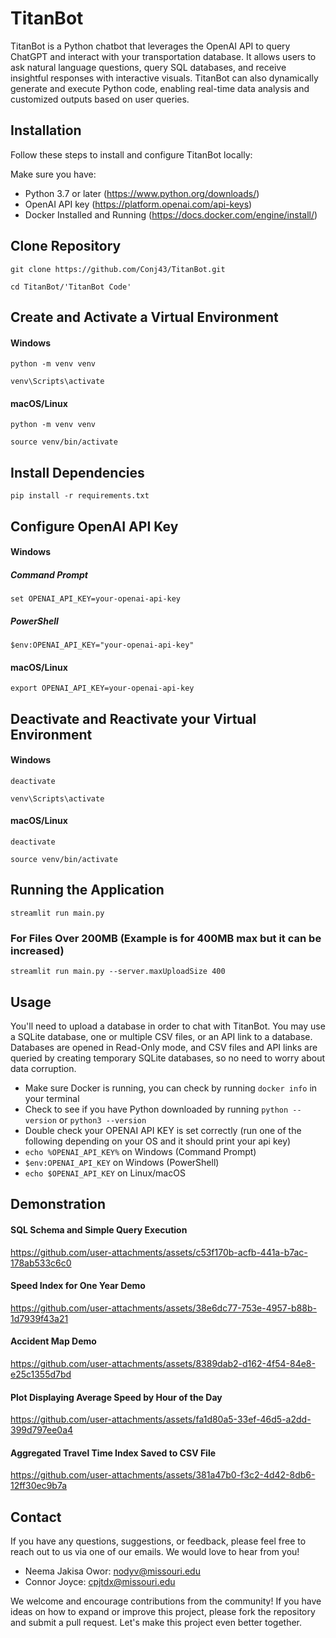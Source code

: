 # TitanBot
TitanBot is a Python chatbot that leverages the OpenAI API to query ChatGPT and interact with your transportation database. It allows users to ask natural language questions, query SQL databases, and receive insightful responses with interactive visuals. TitanBot can also dynamically generate and execute Python code, enabling real-time data analysis and customized outputs based on user queries.

## Installation
Follow these steps to install and configure TitanBot locally:

Make sure you have:
- Python 3.7 or later (https://www.python.org/downloads/)
- OpenAI API key (https://platform.openai.com/api-keys)
- Docker Installed and Running (https://docs.docker.com/engine/install/)


## Clone Repository
```
git clone https://github.com/Conj43/TitanBot.git
```
```
cd TitanBot/'TitanBot Code'
```
## Create and Activate a Virtual Environment

#### Windows
```
python -m venv venv
```
```
venv\Scripts\activate
```
#### macOS/Linux
```
python -m venv venv
```
```
source venv/bin/activate
```

## Install Dependencies
```
pip install -r requirements.txt
```


## Configure OpenAI API Key
#### Windows
##### Command Prompt
```
set OPENAI_API_KEY=your-openai-api-key
```
##### PowerShell
```
$env:OPENAI_API_KEY="your-openai-api-key"
```
#### macOS/Linux
```
export OPENAI_API_KEY=your-openai-api-key
```

## Deactivate and Reactivate your Virtual Environment
#### Windows
```
deactivate
```
```
venv\Scripts\activate
```
#### macOS/Linux
```
deactivate
```
```
source venv/bin/activate
```

## Running the Application
```
streamlit run main.py
```
### For Files Over 200MB (Example is for 400MB max but it can be increased)
```
streamlit run main.py --server.maxUploadSize 400
```

## Usage
You'll need to upload a database in order to chat with TitanBot. You may use a SQLite database, one or multiple CSV files, or an API link to a database.
Databases are opened in Read-Only mode, and CSV files and API links are queried by creating temporary SQLite databases, so no need to worry about data corruption.


- Make sure Docker is running, you can check by running ```docker info``` in your terminal
- Check to see if you have Python downloaded by running ```python --version``` or ```python3 --version```
- Double check your OPENAI API KEY is set correctly (run one of the following depending on your OS and it should print your api key)
- ```echo %OPENAI_API_KEY%``` on Windows (Command Prompt)
-  ```$env:OPENAI_API_KEY``` on Windows (PowerShell)
-  ```echo $OPENAI_API_KEY``` on Linux/macOS
  








## Demonstration

#### SQL Schema and Simple Query Execution
https://github.com/user-attachments/assets/c53f170b-acfb-441a-b7ac-178ab533c6c0



#### Speed Index for One Year Demo
https://github.com/user-attachments/assets/38e6dc77-753e-4957-b88b-1d7939f43a21



#### Accident Map Demo
https://github.com/user-attachments/assets/8389dab2-d162-4f54-84e8-e25c1355d7bd



#### Plot Displaying Average Speed by Hour of the Day
https://github.com/user-attachments/assets/fa1d80a5-33ef-46d5-a2dd-399d797ee0a4





#### Aggregated Travel Time Index Saved to CSV File
https://github.com/user-attachments/assets/381a47b0-f3c2-4d42-8db6-12ff30ec9b7a





## Contact
If you have any questions, suggestions, or feedback, please feel free to reach out to us via one of our emails. We would love to hear from you!

- Neema Jakisa Owor: nodyv@missouri.edu
- Connor Joyce: cpjtdx@missouri.edu

We welcome and encourage contributions from the community! If you have ideas on how to expand or improve this project, please fork the repository and submit a pull request. Let's make this project even better together.

